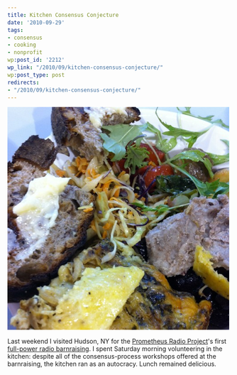 ```yaml
---
title: Kitchen Consensus Conjecture
date: '2010-09-29'
tags:
- consensus
- cooking
- nonprofit
wp:post_id: '2212'
wp_link: "/2010/09/kitchen-consensus-conjecture/"
wp:post_type: post
redirects:
- "/2010/09/kitchen-consensus-conjecture/"
---
```


[ ![](2010-09-29-Kitchen-Consensus-Conjecture/lunch-500x502.jpg "lunch") ](2010-09-29-Kitchen-Consensus-Conjecture/lunch.jpg)

Last weekend I visited Hudson, NY for the [Prometheus Radio Project](http://www.prometheusradio.org/)'s first [full-power radio barnraising](http://www.wgxc.org/). I spent Saturday morning volunteering in the kitchen: despite all of the consensus-process workshops offered at the barnraising, the kitchen ran as an autocracy. Lunch remained delicious.
